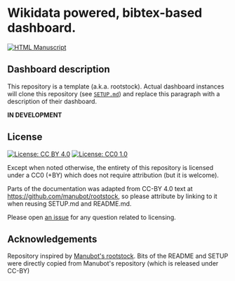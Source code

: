 # Wikidata powered, bibtex-based dashboard.  

[![HTML Manuscript](https://img.shields.io/badge/manuscript-HTML-blue.svg)](https://lubianat.github.io/bibtex2dashboard/)


## Dashboard description

<!-- usage note: edit this section. -->

This repository is a template (a.k.a. rootstock).
Actual dashboard instances will clone this repository (see [`SETUP.md`](SETUP.md)) and replace this paragraph with a description of their dashboard.


__IN DEVELOPMENT__


## License

<!--
usage note: edit this section to change the license of your manuscript or source code changes to this repository.
We encourage users to openly license their manuscripts, which is the default as specified below.
-->

[![License: CC BY 4.0](https://img.shields.io/badge/License%20Parts-CC%20BY%204.0-lightgrey.svg)](http://creativecommons.org/licenses/by/4.0/)
[![License: CC0 1.0](https://img.shields.io/badge/License%20All-CC0%201.0-lightgrey.svg)](https://creativecommons.org/publicdomain/zero/1.0/)

Except when noted otherwise, the entirety of this repository is licensed under a CC0 (+BY) which does not require attribution (but it is welcome). 

Parts of the documentation was adapted from CC-BY 4.0 text at https://github.com/manubot/rootstock, so please attribute by linking to it when reusing SETUP.md and README.md. 

Please open [an issue](https://github.com/lubianat/bibtex2dashboard/issues) for any question related to licensing.

## Acknowledgements
Repository inspired by [Manubot's rootstock](https://github.com/manubot/rootstock/edit/main/SETUP.md). 
Bits of the README and SETUP were directly copied from Manubot's repository (which is released under CC-BY)
